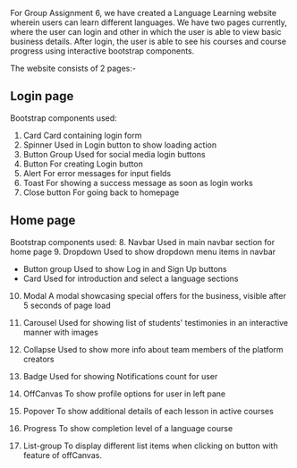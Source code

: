 For Group Assignment 6, we have created a Language Learning website wherein users can learn different languages. We have two pages currently, where the user can login and other in which the user is able to view basic business details. After login, the user is able to see his courses and course progress using interactive bootstrap components.


The website consists of 2 pages:-
## Login page

Bootstrap components used:
1. Card
    Card containing login form
2. Spinner
    Used in Login button to show loading action
3. Button Group
    Used for social media login buttons
4. Button
    For creating Login button
5. Alert
    For error messages for input fields
6. Toast
    For showing a success message as soon as login works
7. Close button
    For going back to homepage

## Home page

Bootstrap components used:
8. Navbar
    Used in main navbar section for home page
9. Dropdown
    Used to show dropdown menu items in navbar
- Button group
    Used to show Log in and Sign Up buttons
- Card
    Used for introduction and select a language sections
10. Modal
    A modal showcasing special offers for the business, visible after 5 seconds of page load
11. Carousel
    Used for showing list of students' testimonies in an interactive manner with images
12. Collapse
    Used to show more info about team members of the platform creators

13. Badge
    Used for showing Notifications count for user
14. OffCanvas
    To show profile options for user in left pane
15. Popover
    To show additional details of each lesson in active courses
16. Progress
    To show completion level of a language course
17. List-group
    To display different list items when clicking on button with feature of offCanvas.



